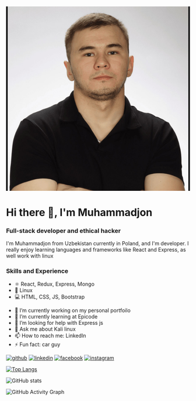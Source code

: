
![I am full-stack developer and ethical hacker](https://github.com/Muhammadjon-is/muhammadjon-is/blob/main/4_2_.jpeg)

# Hi there 👋, I'm Muhammadjon
###  Full-stack developer and ethical hacker

I'm Muhammadjon from Uzbekistan currently in Poland, and I'm developer. I really enjoy  learning languages and frameworks like React and Express, as well work with linux

### Skills and Experience 
* ⚛️ React, Redux, Express, Mongo
* 🐧 Linux
* 💻 HTML, CSS, JS, Bootstrap


- 🔭 I’m currently working on my personal portfoilo 
- 🌱 I’m currently learning at Epicode 
- 🤔 I’m looking for help with Express js 
- 💬 Ask me about Kali linux 
- 📫 How to reach me: LinkedIn 
- ⚡ Fun fact: car guy 


[<img src='https://cdn.jsdelivr.net/npm/simple-icons@3.0.1/icons/github.svg' alt='github' height='40'>](https://github.com/muhammadjon-is)  [<img src='https://cdn.jsdelivr.net/npm/simple-icons@3.0.1/icons/linkedin.svg' alt='linkedin' height='40'>](https://www.linkedin.com/in/mukhammadjon-isakov-b5b05720b//)  [<img src='https://cdn.jsdelivr.net/npm/simple-icons@3.0.1/icons/facebook.svg' alt='facebook' height='40'>](https://www.facebook.com/muhammadjonisakov)  [<img src='https://cdn.jsdelivr.net/npm/simple-icons@3.0.1/icons/instagram.svg' alt='instagram' height='40'>](https://www.instagram.com/muhammadjon_is/)  

[![Top Langs](https://github-readme-stats.vercel.app/api/top-langs/?username=muhammadjon-is)](https://github.com/anuraghazra/github-readme-stats)

![GitHub stats](https://github-readme-stats.vercel.app/api?username=muhammadjon-is&show_icons=true)  

![GitHub Activity Graph](https://activity-graph.herokuapp.com/graph?username=muhammadjon-is)  







